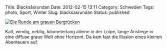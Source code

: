 Title: Blacksåsrundan
Date: 2012-02-15 13:11
Category: Schweden
Tags: photo, Sport, Winter
Slug: blacksasrundan
Status: published

[![Die Runde am grauen
Bergrücken](/pic/blacksas1_s.jpg "Die Runde am grauen Bergrücken")](/pic/blacksas1_l.jpg)

Kalt, windig, neblig, kilometerlang alleine in der Loipe, lange Anstiege
in eine diffuse graue Welt ohne Horizont. Da kam fast die Illusion eines
kleinen Abenteuers auf.

